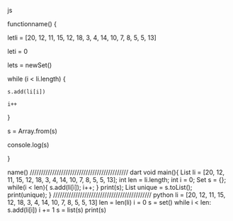 js


functionname() {

  letli = [20, 12, 11, 15, 12, 18, 3, 4, 14, 10, 7, 8, 5, 5, 13]

  leti = 0

  lets = newSet()

  while (i < li.length) {

    s.add(li[i])

    i++

  }

  s = Array.from(s)

  console.log(s)

}

name()
////////////////////////////////////////////
dart
void main(){
  List<int>  li = [20, 12, 11, 15, 12, 18, 3, 4, 14, 10, 7, 8, 5, 5, 13];
  int len = li.length;
  int i = 0;
  Set<int> s = <int>{};
  while(i < len){
    s.add(li[i]);
    i++;
  } 
  print(s);
  List<int> unique = s.toList();
  print(unique);
}
////////////////////////////////////////////
python
li = [20, 12, 11, 15, 12, 18, 3, 4, 14, 10, 7, 8, 5, 5, 13]
len = len(li)
i = 0
s = set()
while i < len:
    s.add(li[i])
    i += 1
s = list(s)
print(s)